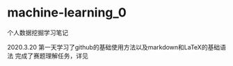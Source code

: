 # machine-learning_0
个人数据挖掘学习笔记

2020.3.20  第一天学习了github的基础使用方法以及markdown和LaTeX的基础语法
           完成了赛题理解任务，详见 
